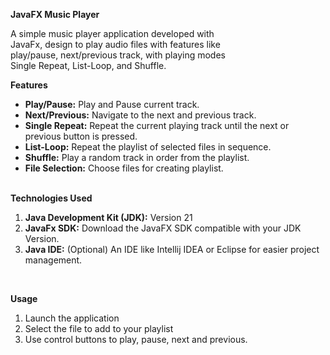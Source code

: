 <b>JavaFX Music Player</b>

A simple music player application developed with <br>
JavaFx, design to play audio files with features like <br>
play/pause, next/previous track, with playing modes <br>
Single Repeat, List-Loop, and Shuffle.

<b>Features</b>
<br>
<ul>
    <li>
        <b>Play/Pause:</b>
        Play and Pause current track.
    </li>
    <li>
        <b>Next/Previous:</b>
        Navigate to the next and previous track. 
    </li>
    <li>
        <b>Single Repeat:</b>
        Repeat the current playing track until the next or previous button is pressed. 
    </li>
    <li>
        <b>List-Loop:</b>
        Repeat the playlist of selected files in sequence.  
    </li>
    <li>
        <b>Shuffle:</b>
        Play a random track in order from the playlist.  
    </li>
    <li>
        <b>File Selection:</b>
        Choose files for creating playlist.
    </li>
</ul>

<br>
<b>Technologies Used</b>
<ol>
    <li>
        <b>Java Development Kit (JDK):</b>
        Version 21
    </li>
    <li>
        <b>JavaFx SDK:</b>
        Download the JavaFX SDK compatible with your JDK Version.
    </li>
    <li>
        <b>Java IDE:</b>
        (Optional) An IDE like Intellij IDEA or Eclipse for easier project management.
    </li>
</ol>

<br>

<b>Usage</b>
<ol>
    <li>Launch the application</li>
    <li>Select the file to add to your playlist</li>
    <li>Use control buttons to play, pause, next and previous.</li>
</ol>